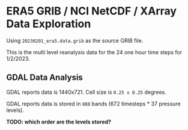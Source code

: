 # ERA5 GRIB / NCI NetCDF / XArray Data Exploration

Using `20230201_era5.data.grib` as the source GRIB file.

This is the multi level reanalysis data for the 24 one hour time steps for 1/2/2023.

## GDAL Data Analysis

GDAL reports data is 1440x721. Cell size is `0.25 x 0.25` degrees.

GDAL reports data is stored in `888` bands (672 timesteps * 37 pressure levels).

**TODO: which order are the levels stored?**

